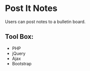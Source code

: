 # Post It Notes
Users can post notes to a bulletin board.

## Tool Box:
- PHP
- jQuery
- Ajax
- Bootstrap